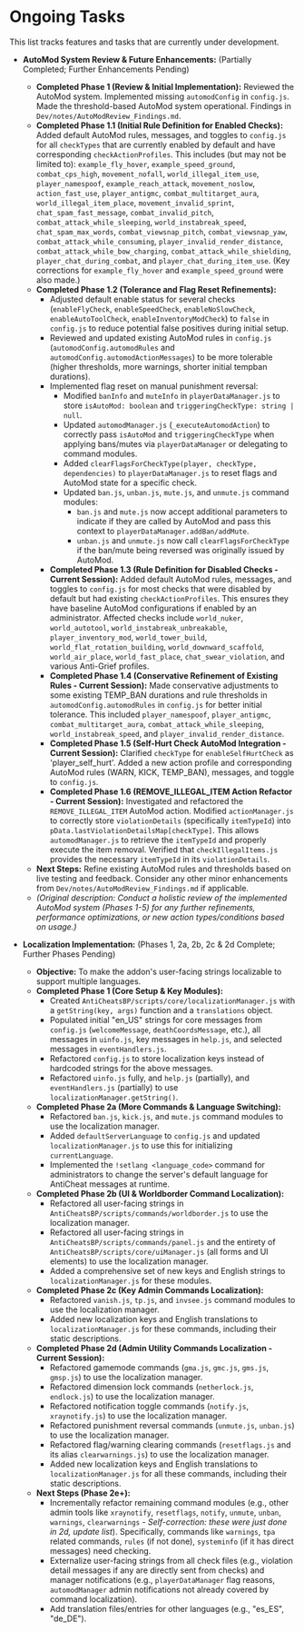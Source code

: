 # Ongoing Tasks

This list tracks features and tasks that are currently under development.

*   **AutoMod System Review & Future Enhancements:** (Partially Completed; Further Enhancements Pending)
    *   **Completed Phase 1 (Review & Initial Implementation):** Reviewed the AutoMod system. Implemented missing `automodConfig` in `config.js`. Made the threshold-based AutoMod system operational. Findings in `Dev/notes/AutoModReview_Findings.md`.
    *   **Completed Phase 1.1 (Initial Rule Definition for Enabled Checks):** Added default AutoMod rules, messages, and toggles to `config.js` for all `checkTypes` that are currently enabled by default and have corresponding `checkActionProfiles`. This includes (but may not be limited to): `example_fly_hover`, `example_speed_ground`, `combat_cps_high`, `movement_nofall`, `world_illegal_item_use`, `player_namespoof`, `example_reach_attack`, `movement_noslow`, `action_fast_use`, `player_antigmc`, `combat_multitarget_aura`, `world_illegal_item_place`, `movement_invalid_sprint`, `chat_spam_fast_message`, `combat_invalid_pitch`, `combat_attack_while_sleeping`, `world_instabreak_speed`, `chat_spam_max_words`, `combat_viewsnap_pitch`, `combat_viewsnap_yaw`, `combat_attack_while_consuming`, `player_invalid_render_distance`, `combat_attack_while_bow_charging`, `combat_attack_while_shielding`, `player_chat_during_combat`, and `player_chat_during_item_use`. (Key corrections for `example_fly_hover` and `example_speed_ground` were also made.)
    *   **Completed Phase 1.2 (Tolerance and Flag Reset Refinements):**
        *   Adjusted default enable status for several checks (`enableFlyCheck`, `enableSpeedCheck`, `enableNoSlowCheck`, `enableAutoToolCheck`, `enableInventoryModCheck`) to `false` in `config.js` to reduce potential false positives during initial setup.
        *   Reviewed and updated existing AutoMod rules in `config.js` (`automodConfig.automodRules` and `automodConfig.automodActionMessages`) to be more tolerable (higher thresholds, more warnings, shorter initial tempban durations).
        *   Implemented flag reset on manual punishment reversal:
            *   Modified `banInfo` and `muteInfo` in `playerDataManager.js` to store `isAutoMod: boolean` and `triggeringCheckType: string | null`.
            *   Updated `automodManager.js` (`_executeAutomodAction`) to correctly pass `isAutoMod` and `triggeringCheckType` when applying bans/mutes via `playerDataManager` or delegating to command modules.
            *   Added `clearFlagsForCheckType(player, checkType, dependencies)` to `playerDataManager.js` to reset flags and AutoMod state for a specific check.
            *   Updated `ban.js`, `unban.js`, `mute.js`, and `unmute.js` command modules:
                *   `ban.js` and `mute.js` now accept additional parameters to indicate if they are called by AutoMod and pass this context to `playerDataManager.addBan/addMute`.
                *   `unban.js` and `unmute.js` now call `clearFlagsForCheckType` if the ban/mute being reversed was originally issued by AutoMod.
        *   **Completed Phase 1.3 (Rule Definition for Disabled Checks - Current Session):** Added default AutoMod rules, messages, and toggles to `config.js` for most checks that were disabled by default but had existing `checkActionProfiles`. This ensures they have baseline AutoMod configurations if enabled by an administrator. Affected checks include `world_nuker`, `world_autotool`, `world_instabreak_unbreakable`, `player_inventory_mod`, `world_tower_build`, `world_flat_rotation_building`, `world_downward_scaffold`, `world_air_place`, `world_fast_place`, `chat_swear_violation`, and various Anti-Grief profiles.
        *   **Completed Phase 1.4 (Conservative Refinement of Existing Rules - Current Session):** Made conservative adjustments to some existing TEMP_BAN durations and rule thresholds in `automodConfig.automodRules` in `config.js` for better initial tolerance. This included `player_namespoof`, `player_antigmc`, `combat_multitarget_aura`, `combat_attack_while_sleeping`, `world_instabreak_speed`, and `player_invalid_render_distance`.
        *   **Completed Phase 1.5 (Self-Hurt Check AutoMod Integration - Current Session):** Clarified `checkType` for `enableSelfHurtCheck` as 'player_self_hurt'. Added a new action profile and corresponding AutoMod rules (WARN, KICK, TEMP_BAN), messages, and toggle to `config.js`.
        *   **Completed Phase 1.6 (REMOVE_ILLEGAL_ITEM Action Refactor - Current Session):** Investigated and refactored the `REMOVE_ILLEGAL_ITEM` AutoMod action. Modified `actionManager.js` to correctly store `violationDetails` (specifically `itemTypeId`) into `pData.lastViolationDetailsMap[checkType]`. This allows `automodManager.js` to retrieve the `itemTypeId` and properly execute the item removal. Verified that `checkIllegalItems.js` provides the necessary `itemTypeId` in its `violationDetails`.
    *   **Next Steps:** Refine existing AutoMod rules and thresholds based on live testing and feedback. Consider any other minor enhancements from `Dev/notes/AutoModReview_Findings.md` if applicable.
    *   *(Original description: Conduct a holistic review of the implemented AutoMod system (Phases 1-5) for any further refinements, performance optimizations, or new action types/conditions based on usage.)*

*   **Localization Implementation:** (Phases 1, 2a, 2b, 2c & 2d Complete; Further Phases Pending)
    *   **Objective:** To make the addon's user-facing strings localizable to support multiple languages.
    *   **Completed Phase 1 (Core Setup & Key Modules):**
        *   Created `AntiCheatsBP/scripts/core/localizationManager.js` with a `getString(key, args)` function and a `translations` object.
        *   Populated initial "en_US" strings for core messages from `config.js` (`welcomeMessage`, `deathCoordsMessage`, etc.), all messages in `uinfo.js`, key messages in `help.js`, and selected messages in `eventHandlers.js`.
        *   Refactored `config.js` to store localization keys instead of hardcoded strings for the above messages.
        *   Refactored `uinfo.js` fully, and `help.js` (partially), and `eventHandlers.js` (partially) to use `localizationManager.getString()`.
    *   **Completed Phase 2a (More Commands & Language Switching):**
        *   Refactored `ban.js`, `kick.js`, and `mute.js` command modules to use the localization manager.
        *   Added `defaultServerLanguage` to `config.js` and updated `localizationManager.js` to use this for initializing `currentLanguage`.
        *   Implemented the `!setlang <language_code>` command for administrators to change the server's default language for AntiCheat messages at runtime.
    *   **Completed Phase 2b (UI & Worldborder Command Localization):**
        *   Refactored all user-facing strings in `AntiCheatsBP/scripts/commands/worldborder.js` to use the localization manager.
        *   Refactored all user-facing strings in `AntiCheatsBP/scripts/commands/panel.js` and the entirety of `AntiCheatsBP/scripts/core/uiManager.js` (all forms and UI elements) to use the localization manager.
        *   Added a comprehensive set of new keys and English strings to `localizationManager.js` for these modules.
    *   **Completed Phase 2c (Key Admin Commands Localization):**
        *   Refactored `vanish.js`, `tp.js`, and `invsee.js` command modules to use the localization manager.
        *   Added new localization keys and English translations to `localizationManager.js` for these commands, including their static descriptions.
    *   **Completed Phase 2d (Admin Utility Commands Localization - Current Session):**
        *   Refactored gamemode commands (`gma.js`, `gmc.js`, `gms.js`, `gmsp.js`) to use the localization manager.
        *   Refactored dimension lock commands (`netherlock.js`, `endlock.js`) to use the localization manager.
        *   Refactored notification toggle commands (`notify.js`, `xraynotify.js`) to use the localization manager.
        *   Refactored punishment reversal commands (`unmute.js`, `unban.js`) to use the localization manager.
        *   Refactored flag/warning clearing commands (`resetflags.js` and its alias `clearwarnings.js`) to use the localization manager.
        *   Added new localization keys and English translations to `localizationManager.js` for all these commands, including their static descriptions.
    *   **Next Steps (Phase 2e+):**
        *   Incrementally refactor remaining command modules (e.g., other admin tools like `xraynotify`, `resetflags`, `notify`, `unmute`, `unban`, `warnings`, `clearwarnings` - *Self-correction: these were just done in 2d, update list*). Specifically, commands like `warnings`, `tpa` related commands, `rules` (if not done), `systeminfo` (if it has direct messages) need checking.
        *   Externalize user-facing strings from all check files (e.g., violation detail messages if any are directly sent from checks) and manager notifications (e.g., `playerDataManager` flag reasons, `automodManager` admin notifications not already covered by command localization).
        *   Add translation files/entries for other languages (e.g., "es_ES", "de_DE").

